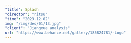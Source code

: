```yaml
---
"title": Splash
"director": "ritsu"
"time": "2023.12.02"
img: "/img/des/01/13.jpg"
"client": "Jiangxue analysis"
url: "https://www.behance.net/gallery/185824781/-Logo"
---
```

